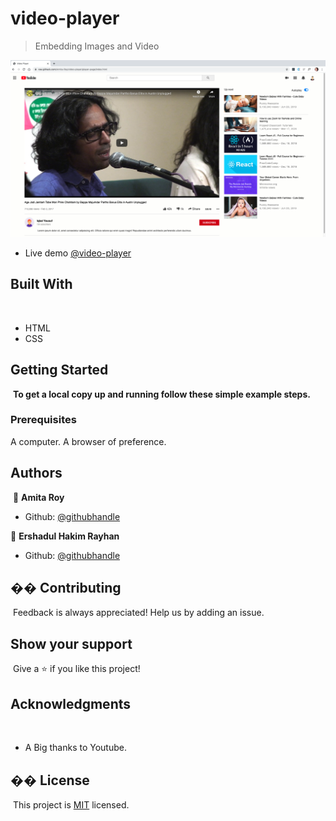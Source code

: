 # video-player

> Embedding Images and Video

![screenshot](./assets/images/website.png)

- Live demo [@video-player](https://raw.githack.com/Amita-Roy/video-player/player-page/index.html)

## Built With

​

- HTML
- CSS
  ​

## Getting Started

​
**To get a local copy up and running follow these simple example steps.**
​
​

### Prerequisites

A computer.
A browser of preference.
​

## Authors

​
👤 **Amita Roy**
​

- Github: [@githubhandle](https://github.com/Amita-Roy)

👤 **Ershadul Hakim Rayhan**
​

- Github: [@githubhandle](https://github.com/ershadul1)
  ​

## �� Contributing

​
Feedback is always appreciated! Help us by adding an issue.
​

## Show your support

​
Give a ⭐️ if you like this project!
​

## Acknowledgments

​

- A Big thanks to Youtube.
  ​

## �� License

​
This project is [MIT](lic.url) licensed.

